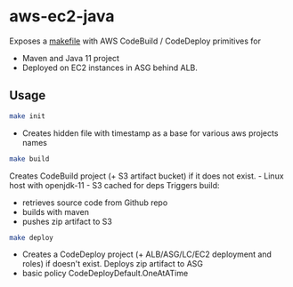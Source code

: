 # aws-ec2-java

Exposes a [makefile](./Infrastructure.mk) with AWS CodeBuild / CodeDeploy primitives for
 - Maven and Java 11 project
 - Deployed on EC2 instances in ASG behind ALB.

## Usage

````sh
make init
````
- Creates hidden file with timestamp as a base for various aws projects names

````sh
make build
````
Creates CodeBuild project (+ S3 artifact bucket) if it does not exist.
    - Linux host with openjdk-11
    - S3 cached for deps
Triggers build:
- retrieves source code from Github repo
- builds with maven
- pushes zip artifact to S3

````sh
make deploy
````
- Creates a CodeDeploy project (+ ALB/ASG/LC/EC2 deployment and roles) if doesn't exist.
Deploys zip artifact to ASG
- basic policy CodeDeployDefault.OneAtATime